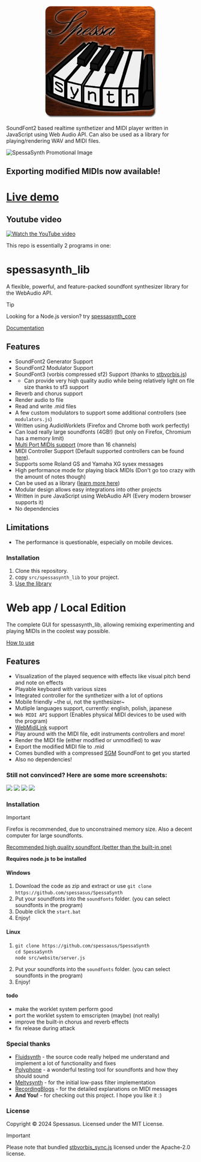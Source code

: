 <p align='center'>
<img src="src/website/spessasynth_logo_rounded.png" width='300' alt='SpessaSynth logo'>
</p>

SoundFont2 based realtime synthetizer and MIDI player written in JavaScript using Web Audio API. 
Can also be used as a library for playing/rendering WAV and MIDI files.

![SpessaSynth Promotional Image](https://github.com/spessasus/SpessaSynth/assets/95608008/e2e6c4c6-0762-4c11-8887-a2318d431854)

## Exporting modified MIDIs now available!

# [Live demo](https://spessasus.github.io/SpessaSynth/)

## Youtube video
[<img width='500' alt="Watch the YouTube video" src="https://github.com/spessasus/SpessaSynth/assets/95608008/0fade923-1ed6-4565-8300-1f57ef70bc89">](https://youtu.be/6rUjjVcMXu8)


This repo is essentially 2 programs in one:
# spessasynth_lib
A flexible, powerful, and feature-packed soundfont synthesizer library for the WebAudio API.
> [!TIP]
> Looking for a Node.js version? try [spessasynth_core](https://www.npmjs.com/package/spessasynth_core)

[Documentation](../../wiki/Home)
## Features
- SoundFont2 Generator Support
- SoundFont2 Modulator Support
- SoundFont3 (vorbis compressed sf2) Support (thanks to [stbvorbis.js](https://github.com/hajimehoshi/stbvorbis.js))
- - Can provide very hiqh quality audio while being relatively light on file size thanks to sf3 support
- Reverb and chorus support
- Render audio to file
- Read and write .mid files
- A few custom modulators to support some additional controllers (see `modulators.js`)
- Written using AudioWorklets (Firefox and Chrome both work perfectly)
- Can load really large soundfonts (4GB!) (but only on Firefox, Chromium has a memory limit)
- [Multi Port MIDIs support](../../wiki/About-Multi-Port) (more than 16 channels)
- MIDI Controller Support (Default supported controllers can be found [here](../../wiki/MIDI-Implementation#supported-controllers)).
- Supports some Roland GS and Yamaha XG sysex messages
- High performance mode for playing black MIDIs (Don't go too crazy with the amount of notes though)
- Can be used as a library ([learn more here](../../wiki/Usage-As-Library))
- Modular design allows easy integrations into other projects
- Written in pure JavaScript using WebAudio API (Every modern browser supports it)
- No dependencies

## Limitations
- The performance is questionable, especially on mobile devices.

### Installation
1. Clone this repository.
2. copy `src/spessasynth_lib` to your project.
3. [Use the library](../../wiki/Home)

# Web app / Local Edition
The complete GUI for spessasynth_lib, allowing remixing experimenting and playing MIDIs in the coolest way possible.

[How to use](../../wiki/How-To-Use-App)
## Features
- Visualization of the played sequence with effects like visual pitch bend and note on effects
- Playable keyboard with various sizes
- Integrated controller for the synthetizer with a lot of options
- Mobile friendly ~the ui, not the synthesizer~
- Mutliple languages support, currently: english, polish, japanese
- `Web MIDI API` support (Enables physical MIDI devices to be used with the program)
- [WebMidiLink](https://www.g200kg.com/en/docs/webmidilink/) support
- Play around with the MIDI file, edit instruments controllers and more!
- Render the MIDI file (either modified or unmodified) to wav
- Export the modified MIDI file to .mid
- Comes bundled with a compressed [SGM](https://musical-artifacts.com/artifacts/855) SoundFont to get you started
- Also no dependencies!

### Still not convinced? Here are some more screenshots:
<img src="https://github.com/user-attachments/assets/b0c9a1f3-3278-4208-8d35-f63b0943ae39" width="45%"></img> 
<img src="https://github.com/user-attachments/assets/3bfd9de0-ed13-4667-b843-47c956454136" width="45%"></img>
<img src="https://github.com/user-attachments/assets/7499503e-9dec-4f7c-8c58-b4960f63bc39" width="45%"></img>
<img src="https://github.com/user-attachments/assets/688b4ecc-0ba5-4990-92a5-8b567e08d7d6" width="45%"></img> 



### Installation
> [!IMPORTANT]
> Firefox is recommended, due to unconstrained memory size.
> Also a decent computer for large soundfonts.

[Recommended high quality soundfont (better than the built-in one)](https://musical-artifacts.com/artifacts/1176)

**Requires node.js to be installed**
#### Windows
1. Download the code as zip and extract or use `git clone https://github.com/spessasus/SpessaSynth`
2. Put your soundfonts into the `soundfonts` folder. (you can select soundfonts in the program)
3. Double click the `start.bat`
4. Enjoy!

#### Linux
1. ```shell
   git clone https://github.com/spessasus/SpessaSynth
   cd SpessaSynth
   node src/website/server.js
   ```
2. Put your soundfonts into the `soundfonts` folder. (you can select soundfonts in the program)
3. Enjoy!

#### todo
- make the worklet system perform good
- port the worklet system to emscripten (maybe) (not really)
- improve the built-in chorus and reverb effects
- fix release during attack


### Special thanks
 - [Fluidsynth](https://github.com/FluidSynth/fluidsynth) - the source code really helped me understand and implement a lot of functionality and fixes
 - [Polyphone](https://www.polyphone-soundfonts.com/) - a wonderful testing tool for soundfonts and how they should sound
 - [Meltysynth](https://github.com/sinshu/meltysynth) - for the initial low-pass filter implementation
 - [RecordingBlogs](https://www.recordingblogs.com/) - for the detailed explanations on MIDI messages
 - **And You!** - for checking out this project. I hope you like it :)

### License
Copyright © 2024 Spessasus. Licensed under the MIT License.

> [!IMPORTANT]
> Please note that bundled [stbvorbis_sync.js](https://github.com/spessasus/stbvorbis_sync.js) licensed under the Apache-2.0 license.

